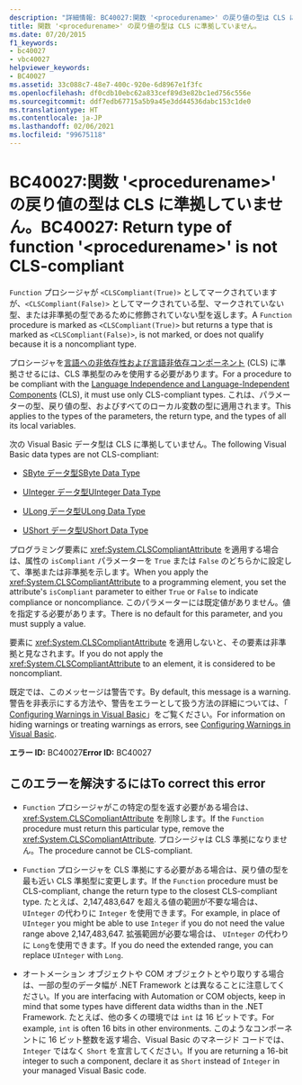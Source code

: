 ```yaml
---
description: "詳細情報: BC40027:関数 '<procedurename>' の戻り値の型は CLS に準拠していません。"
title: 関数 '<procedurename>' の戻り値の型は CLS に準拠していません。
ms.date: 07/20/2015
f1_keywords:
- bc40027
- vbc40027
helpviewer_keywords:
- BC40027
ms.assetid: 33c088c7-48e7-400c-920e-6d8967e1f3fc
ms.openlocfilehash: df0cdb10ebc62a833cef89d3e82bc1ed756c556e
ms.sourcegitcommit: ddf7edb67715a5b9a45e3dd44536dabc153c1de0
ms.translationtype: HT
ms.contentlocale: ja-JP
ms.lasthandoff: 02/06/2021
ms.locfileid: "99675118"
---
```

# <a name="bc40027-return-type-of-function-procedurename-is-not-cls-compliant"></a><span data-ttu-id="ce001-103">BC40027:関数 '\<procedurename>' の戻り値の型は CLS に準拠していません。</span><span class="sxs-lookup"><span data-stu-id="ce001-103">BC40027: Return type of function '\<procedurename>' is not CLS-compliant</span></span>

<span data-ttu-id="ce001-104">`Function` プロシージャが `<CLSCompliant(True)>` としてマークされていますが、`<CLSCompliant(False)>` としてマークされている型、マークされていない型、または非準拠の型であるために修飾されていない型を返します。</span><span class="sxs-lookup"><span data-stu-id="ce001-104">A `Function` procedure is marked as `<CLSCompliant(True)>` but returns a type that is marked as `<CLSCompliant(False)>`, is not marked, or does not qualify because it is a noncompliant type.</span></span>

 <span data-ttu-id="ce001-105">プロシージャを[言語への非依存性および言語非依存コンポーネント](../../../standard/language-independence-and-language-independent-components.md) (CLS) に準拠させるには、CLS 準拠型のみを使用する必要があります。</span><span class="sxs-lookup"><span data-stu-id="ce001-105">For a procedure to be compliant with the [Language Independence and Language-Independent Components](../../../standard/language-independence-and-language-independent-components.md) (CLS), it must use only CLS-compliant types.</span></span> <span data-ttu-id="ce001-106">これは、パラメーターの型、戻り値の型、およびすべてのローカル変数の型に適用されます。</span><span class="sxs-lookup"><span data-stu-id="ce001-106">This applies to the types of the parameters, the return type, and the types of all its local variables.</span></span>

 <span data-ttu-id="ce001-107">次の Visual Basic データ型は CLS に準拠していません。</span><span class="sxs-lookup"><span data-stu-id="ce001-107">The following Visual Basic data types are not CLS-compliant:</span></span>

- [<span data-ttu-id="ce001-108">SByte データ型</span><span class="sxs-lookup"><span data-stu-id="ce001-108">SByte Data Type</span></span>](../data-types/sbyte-data-type.md)

- [<span data-ttu-id="ce001-109">UInteger データ型</span><span class="sxs-lookup"><span data-stu-id="ce001-109">UInteger Data Type</span></span>](../data-types/uinteger-data-type.md)

- [<span data-ttu-id="ce001-110">ULong データ型</span><span class="sxs-lookup"><span data-stu-id="ce001-110">ULong Data Type</span></span>](../data-types/ulong-data-type.md)

- [<span data-ttu-id="ce001-111">UShort データ型</span><span class="sxs-lookup"><span data-stu-id="ce001-111">UShort Data Type</span></span>](../data-types/ushort-data-type.md)

 <span data-ttu-id="ce001-112">プログラミング要素に <xref:System.CLSCompliantAttribute> を適用する場合は、属性の `isCompliant` パラメーターを `True` または `False` のどちらかに設定して、準拠または非準拠を示します。</span><span class="sxs-lookup"><span data-stu-id="ce001-112">When you apply the <xref:System.CLSCompliantAttribute> to a programming element, you set the attribute's `isCompliant` parameter to either `True` or `False` to indicate compliance or noncompliance.</span></span> <span data-ttu-id="ce001-113">このパラメーターには既定値がありません。値を指定する必要があります。</span><span class="sxs-lookup"><span data-stu-id="ce001-113">There is no default for this parameter, and you must supply a value.</span></span>

 <span data-ttu-id="ce001-114">要素に <xref:System.CLSCompliantAttribute> を適用しないと、その要素は非準拠と見なされます。</span><span class="sxs-lookup"><span data-stu-id="ce001-114">If you do not apply the <xref:System.CLSCompliantAttribute> to an element, it is considered to be noncompliant.</span></span>

 <span data-ttu-id="ce001-115">既定では、このメッセージは警告です。</span><span class="sxs-lookup"><span data-stu-id="ce001-115">By default, this message is a warning.</span></span> <span data-ttu-id="ce001-116">警告を非表示にする方法や、警告をエラーとして扱う方法の詳細については、「 [Configuring Warnings in Visual Basic](/visualstudio/ide/configuring-warnings-in-visual-basic)」をご覧ください。</span><span class="sxs-lookup"><span data-stu-id="ce001-116">For information on hiding warnings or treating warnings as errors, see [Configuring Warnings in Visual Basic](/visualstudio/ide/configuring-warnings-in-visual-basic).</span></span>

 <span data-ttu-id="ce001-117">**エラー ID:** BC40027</span><span class="sxs-lookup"><span data-stu-id="ce001-117">**Error ID:** BC40027</span></span>

## <a name="to-correct-this-error"></a><span data-ttu-id="ce001-118">このエラーを解決するには</span><span class="sxs-lookup"><span data-stu-id="ce001-118">To correct this error</span></span>

- <span data-ttu-id="ce001-119">`Function` プロシージャがこの特定の型を返す必要がある場合は、<xref:System.CLSCompliantAttribute> を削除します。</span><span class="sxs-lookup"><span data-stu-id="ce001-119">If the `Function` procedure must return this particular type, remove the <xref:System.CLSCompliantAttribute>.</span></span> <span data-ttu-id="ce001-120">プロシージャは CLS 準拠になりません。</span><span class="sxs-lookup"><span data-stu-id="ce001-120">The procedure cannot be CLS-compliant.</span></span>

- <span data-ttu-id="ce001-121">`Function` プロシージャを CLS 準拠にする必要がある場合は、戻り値の型を最も近い CLS 準拠型に変更します。</span><span class="sxs-lookup"><span data-stu-id="ce001-121">If the `Function` procedure must be CLS-compliant, change the return type to the closest CLS-compliant type.</span></span> <span data-ttu-id="ce001-122">たとえば、2,147,483,647 を超える値の範囲が不要な場合は、 `UInteger` の代わりに `Integer` を使用できます。</span><span class="sxs-lookup"><span data-stu-id="ce001-122">For example, in place of `UInteger` you might be able to use `Integer` if you do not need the value range above 2,147,483,647.</span></span> <span data-ttu-id="ce001-123">拡張範囲が必要な場合は、 `UInteger` の代わりに `Long`を使用できます。</span><span class="sxs-lookup"><span data-stu-id="ce001-123">If you do need the extended range, you can replace `UInteger` with `Long`.</span></span>

- <span data-ttu-id="ce001-124">オートメーション オブジェクトや COM オブジェクトとやり取りする場合は、一部の型のデータ幅が .NET Framework とは異なることに注意してください。</span><span class="sxs-lookup"><span data-stu-id="ce001-124">If you are interfacing with Automation or COM objects, keep in mind that some types have different data widths than in the .NET Framework.</span></span> <span data-ttu-id="ce001-125">たとえば、他の多くの環境では `int` は 16 ビットです。</span><span class="sxs-lookup"><span data-stu-id="ce001-125">For example, `int` is often 16 bits in other environments.</span></span> <span data-ttu-id="ce001-126">このようなコンポーネントに 16 ビット整数を返す場合、Visual Basic のマネージド コードでは、`Integer` ではなく `Short` を宣言してください。</span><span class="sxs-lookup"><span data-stu-id="ce001-126">If you are returning a 16-bit integer to such a component, declare it as `Short` instead of `Integer` in your managed Visual Basic code.</span></span>
